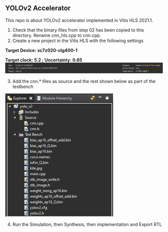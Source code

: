 ## YOLOv2 Accelerator
This repo is about YOLOv2 accelerator implemented in Vitis HLS 2021.1. 

1. Check that the binary files from step 02 has been copied to this directory. Rename cnn_hls.cpp to cnn.cpp.
2. Create a new project in the Vitis HLS with the following settings

__Target Device:  xc7z020-clg400-1__ 

__Target clock: 5.2 ; Uncertainty: 0.65__ 
![hls](./02_hls_project.png)

3. Add the cnn.* files as source and the rest shown below as part of the testbench

![files](./02_hls_files.png)

4. Run the Simulation, then Synthesis, then implementation and Export RTL
